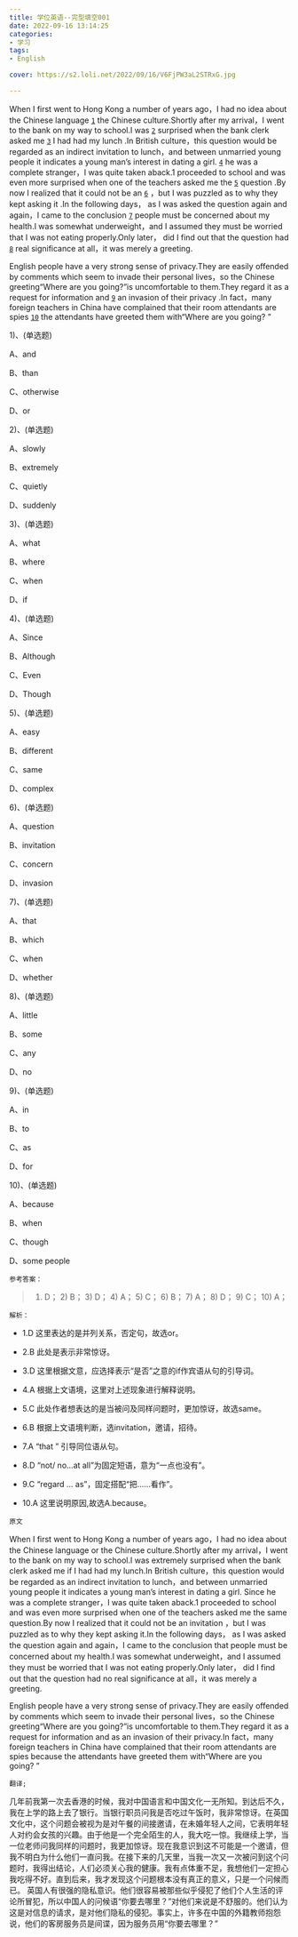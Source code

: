 ```yaml
---
title: 学位英语--完型填空001
date: 2022-09-16 13:14:25
categories:
- 学习
tags:
- English

cover: https://s2.loli.net/2022/09/16/V6FjPW3aL2STRxG.jpg

---
```


  When I first went to Hong Kong a number of years ago，I had no idea about the Chinese language  <u> `1`</u> the Chinese culture.Shortly after my arrival，I went to the bank on my way to school.I was  <u> `2`</u>  surprised when the bank clerk asked me  <u> `3`</u>  I had had my lunch .In British culture，this question would be regarded as an indirect invitation to lunch，and between unmarried young people it indicates a young man’s interest in dating a girl.  <u> `4`</u>  he was a complete stranger，I was quite taken aback.1 proceeded to school and was even more surprised when one of the teachers asked me the  <u> `5`</u>  question .By now I realized that it could not be an  <u> `6`</u>  ，but I was puzzled as to why they kept asking it .In the following days， as I was asked the question again and again，I came to the conclusion  <u> `7`</u>  people must be concerned about my health.I was somewhat underweight，and I assumed they must be worried that I was not eating properly.Only later， did I find out that the question had   <u> `8`</u>  real significance at all，it was merely a greeting.

   English people have a very strong sense of privacy.They are easily offended by comments which seem to invade their personal lives，so the Chinese greeting“Where are you going?”is uncomfortable to them.They regard it as a request for information and  <u> `9`</u>   an invasion of their privacy .In fact，many foreign teachers in China have complained that their room attendants are spies  <u> `10`</u>  the attendants have greeted them with“Where are you going? ”

1)、(单选题)

A、and   		  

B、than

C、otherwise

D、or

2)、(单选题)

A、slowly	

B、extremely

C、quietly	

D、suddenly

3)、(单选题)

A、what 		

B、where

C、when

D、if

4)、(单选题)

A、Since        	

B、Although 

C、Even

D、Though 

5)、(单选题)

A、easy         

B、different

C、same

D、complex

6)、(单选题)

A、question     	

B、invitation  

C、concern 	

D、invasion 

7)、(单选题)

A、that  		

B、which

C、when

D、whether

8)、(单选题)

A、little 	  	

B、some

C、any

D、no

9)、(单选题)

A、in   	     

B、to

C、as

D、for

10)、(单选题)

A、because       	

B、when

C、though

D、some people

`参考答案：`
>  1) D； 2) B； 3) D； 4) A； 5) C； 6) B； 7) A； 8) D； 9) C； 10) A；


`解析：`
- 1.D  这里表达的是并列关系，否定句，故选or。

- 2.B  此处是表示非常惊讶。

- 3.D  这里根据文意，应选择表示“是否”之意的if作宾语从句的引导词。

- 4.A  根据上文语境，这里对上述现象进行解释说明。

- 5.C  此处作者想表达的是当被问及同样问题时，更加惊讶，故选same。

- 6.B  根据上文语境判断，选invitation，邀请，招待。

- 7.A  “that ” 引导同位语从句。

- 8.D  “not/ no…at all”为固定短语，意为“一点也没有”。

- 9.C  “regard … as”，固定搭配“把……看作”。

- 10.A  这里说明原因,故选A.because。

`原文`

When I first went to Hong Kong a number of years ago，I had no idea about the Chinese language or the Chinese culture.Shortly after my arrival，I went to the bank on my way to school.I was extremely surprised when the bank clerk asked me if I had had my lunch.In British culture，this question would be regarded as an indirect invitation to lunch，and between unmarried young people it indicates a young man’s interest in dating a girl. Since he was a complete stranger，I was quite taken aback.1 proceeded to school and was even more surprised when one of the teachers asked me the same question.By now I realized that it could not be an invitation ，but I was puzzled as to why they kept asking it.In the following days， as I was asked the question again and again，I came to the conclusion that people must be concerned about my health.I was somewhat underweight，and I assumed they must be worried that I was not eating properly.Only later， did I find out that the question had no real significance at all，it was merely a greeting.

English people have a very strong sense of privacy.They are easily offended by comments which seem to invade their personal lives，so the Chinese greeting“Where are you going?”is uncomfortable to them.They regard it as a request for information and as an invasion of their privacy.In fact，many foreign teachers in China have complained that their room attendants are spies because the attendants have greeted them with“Where are you going? ”


`翻译;`

几年前我第一次去香港的时候，我对中国语言和中国文化一无所知。到达后不久，我在上学的路上去了银行。当银行职员问我是否吃过午饭时，我非常惊讶。在英国文化中，这个问题会被视为是对午餐的间接邀请，在未婚年轻人之间，它表明年轻人对约会女孩的兴趣。由于他是一个完全陌生的人，我大吃一惊。我继续上学，当一位老师问我同样的问题时，我更加惊讶。现在我意识到这不可能是一个邀请，但我不明白为什么他们一直问我。在接下来的几天里，当我一次又一次被问到这个问题时，我得出结论，人们必须关心我的健康。我有点体重不足，我想他们一定担心我吃得不好。直到后来，我才发现这个问题根本没有真正的意义，只是一个问候而已。
英国人有很强的隐私意识。他们很容易被那些似乎侵犯了他们个人生活的评论所冒犯，所以中国人的问候语“你要去哪里？”对他们来说是不舒服的。他们认为这是对信息的请求，是对他们隐私的侵犯。事实上，许多在中国的外籍教师抱怨说，他们的客房服务员是间谍，因为服务员用“你要去哪里？”
